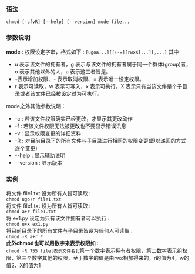 ### 语法
`chmod [-cfvR] [--help] [--version] mode file...`
### 参数说明
**mode** : 权限设定字串，格式如下 :
`[ugoa...][[+-=][rwxX]...][,...]`
其中
- u 表示该文件的拥有者，g 表示与该文件的拥有者属于同一个群体(group)者，o 表示其他以外的人，a 表示这三者皆是。
- `+`表示增加权限、- 表示取消权限、= 表示唯一设定权限。
- r 表示可读取，w 表示可写入，x 表示可执行，X 表示只有当该文件是个子目录或者该文件已经被设定过为可执行。

mode之外其他参数说明：
- -c : 若该文件权限确实已经更改，才显示其更改动作
- -f : 若该文件权限无法被更改也不要显示错误讯息
- -v : 显示权限变更的详细资料
- -R : 对目前目录下的所有文件与子目录进行相同的权限变更(即以递回的方式逐个变更)
- --help : 显示辅助说明
- --version : 显示版本
### 实例
将文件 file1.txt 设为所有人皆可读取 :  
`chmod ugo+r file1.txt`  
将文件 file1.txt 设为所有人皆可读取 :  
`chmod a+r file1.txt`  
将 ex1.py 设定为只有该文件拥有者可以执行 :  
`chmod u+x ex1.py`  
将目前目录下的所有文件与子目录皆设为任何人可读取 :  
`chmod -R a+r *`  
**此外chmod也可以用数字来表示权限如 :**  
`chmod -R 755 file[表示文件名]`,第一个数字表示拥有者权限，第二数字表示组权限，第三个数字其他的权限，至于数字的值是由rwx相加得来的，r的值为4，w的值2，X的值为1


